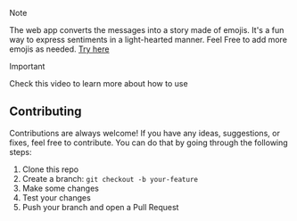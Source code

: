 > [!NOTE]
> The web app converts the messages into a story made of emojis. It's a fun way to express sentiments in a light-hearted manner.
> Feel Free to add more emojis as needed. [Try here](https://launchitnow.github.io/emoji-message/)

> [!IMPORTANT]
> Check this video to learn more about how to use

## Contributing

Contributions are always welcome! If you have any ideas, suggestions, or fixes, feel free to contribute. You can do that by going through the following steps:

1. Clone this repo
2. Create a branch: `git checkout -b your-feature`
3. Make some changes
4. Test your changes
5. Push your branch and open a Pull Request
